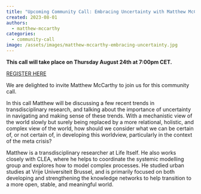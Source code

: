 ```yaml
---
title: "Upcoming Community Call: Embracing Uncertainty with Matthew McCarthy"
created: 2023-08-01
authors: 
  - matthew-mccarthy
categories: 
  - community-call
image: /assets/images/matthew-mccarthy-embracing-uncertainty.jpg
---
```


**This call will take place on Thursday August 24th at 7:00pm CET.**

[REGISTER HERE](https://us02web.zoom.us/meeting/register/tZcudeCvpj8qGNG1rkTSdFzwREEs2v-XgCet) 

We are delighted to invite Matthew McCarthy to join us for this community call.

In this call Matthew will be discussing a few recent trends in transdisciplinary research, and talking about the importance of uncertainty in navigating and making sense of these trends. With a mechanistic view of the world slowly but surely being replaced by a more relational, holistic, and complex view of the world, how should we consider what we can be certain of, or not certain of, in developing this worldview, particularly in the context of the meta crisis?

Matthew is a transdisciplinary researcher at Life Itself. He also works closely with CLEA, where he helps to coordinate the systemic modelling group and explores how to model complex processes. He studied urban studies at Vrije Universiteit Brussel, and is primarily focused on both developing and strengthening the knowledge networks to help transition to a more open, stable, and meaningful world.
